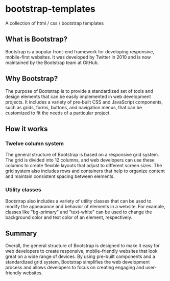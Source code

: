 # bootstrap-templates
A collection of html / css / bootstrap templates

## What is Bootstrap?

Bootstrap is a popular front-end framework for developing responsive, mobile-first websites. It was developed by Twitter in 2010 and is now maintained by the Bootstrap team at GitHub.

## Why Bootstrap?

The purpose of Bootstrap is to provide a standardized set of tools and design elements that can be easily implemented in web development projects. It includes a variety of pre-built CSS and JavaScript components, such as grids, forms, buttons, and navigation menus, that can be customized to fit the needs of a particular project.

## How it works

### Twelve column system

The general structure of Bootstrap is based on a responsive grid system. The grid is divided into 12 columns, and web developers can use these columns to create flexible layouts that adjust to different screen sizes. The grid system also includes rows and containers that help to organize content and maintain consistent spacing between elements.

### Utility classes

Bootstrap also includes a variety of utility classes that can be used to modify the appearance and behavior of elements in a website. For example, classes like "bg-primary" and "text-white" can be used to change the background color and text color of an element, respectively.

## Summary

Overall, the general structure of Bootstrap is designed to make it easy for web developers to create responsive, mobile-friendly websites that look great on a wide range of devices. By using pre-built components and a standardized grid system, Bootstrap simplifies the web development process and allows developers to focus on creating engaging and user-friendly websites.

